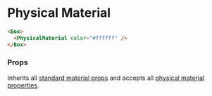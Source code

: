 # Physical Material

```html
<Box>
  <PhysicalMaterial color="#ffffff" />
</Box>
```

### Props

Inherits all [standard material props](./standard-material#props) and accepts all [physical material properties](https://threejs.org/docs/#api/en/materials/MeshPhysicalMaterial).
